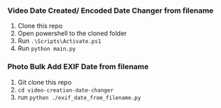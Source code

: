 ### Video Date Created/ Encoded Date Changer from filename
1. Clone this repo
2. Open powershell to the cloned folder
2. Run `.\Scripts\Activate.ps1`
3. Run `python main.py`


### Photo Bulk Add EXIF Date from filename
1. Git clone this repo
2. `cd video-creation-date-changer`
2. run `python ./exif_date_from_filename.py`